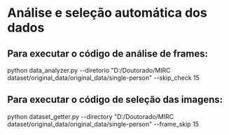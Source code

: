 # Análise e seleção automática dos dados

## Para executar o código de análise de frames:
python data_analyzer.py --diretorio "D:/Doutorado/MIRC dataset/original_data/original_data/single-person" --skip_check 15

## Para executar o código de seleção das imagens:
python dataset_getter.py --directory "D:/Doutorado/MIRC dataset/original_data/original_data/single-person" --frame_skip 15

